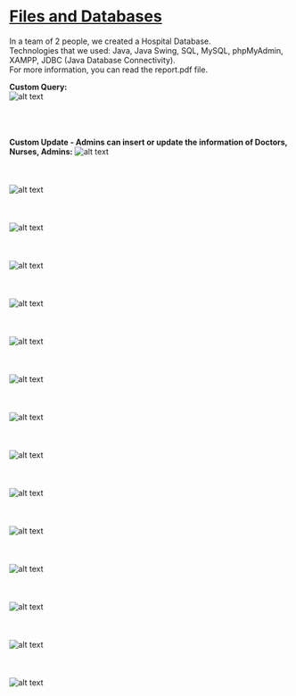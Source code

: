 # [Files and Databases](https://www.csd.uoc.gr/CSD/index.jsp?content=courses_catalog&openmenu=demoAcc3&lang=en&course=24)  

In a team of 2 people, we created a Hospital Database.  
Technologies that we used: Java, Java Swing, SQL, MySQL, phpMyAdmin, XAMPP, JDBC (Java Database Connectivity).  
For more information, you can read the report.pdf file.  

**Custom Query:**  
![alt text](https://github.com/georgeleve/CS360/blob/main/images/image1.jpg)<br/><br/><br/><br/>

**Custom Update - Admins can insert or update the information of Doctors, Nurses, Admins:**
![alt text](https://github.com/georgeleve/CS360/blob/main/images/image2.jpg)<br/><br/><br/><br/>
![alt text](https://github.com/georgeleve/CS360/blob/main/images/image3.jpg)<br/><br/><br/><br/>
![alt text](https://github.com/georgeleve/CS360/blob/main/images/image4.jpg)<br/><br/><br/><br/>
![alt text](https://github.com/georgeleve/CS360/blob/main/images/image5.jpg)<br/><br/><br/><br/>
![alt text](https://github.com/georgeleve/CS360/blob/main/images/image6.jpg)<br/><br/><br/><br/>
![alt text](https://github.com/georgeleve/CS360/blob/main/images/image7.jpg)<br/><br/><br/><br/>
![alt text](https://github.com/georgeleve/CS360/blob/main/images/image8.jpg)<br/><br/><br/><br/>
![alt text](https://github.com/georgeleve/CS360/blob/main/images/image9.jpg)<br/><br/><br/><br/>
![alt text](https://github.com/georgeleve/CS360/blob/main/images/image10.jpg)<br/><br/><br/><br/>
![alt text](https://github.com/georgeleve/CS360/blob/main/images/image11.jpg)<br/><br/><br/><br/>
![alt text](https://github.com/georgeleve/CS360/blob/main/images/image12.jpg)<br/><br/><br/><br/>
![alt text](https://github.com/georgeleve/CS360/blob/main/images/image13.jpg)<br/><br/><br/><br/>
![alt text](https://github.com/georgeleve/CS360/blob/main/images/image14.jpg)<br/><br/><br/><br/>
![alt text](https://github.com/georgeleve/CS360/blob/main/images/image15.jpg)<br/><br/><br/><br/>
![alt text](https://github.com/georgeleve/CS360/blob/main/images/image16.jpg)<br/><br/><br/><br/>
